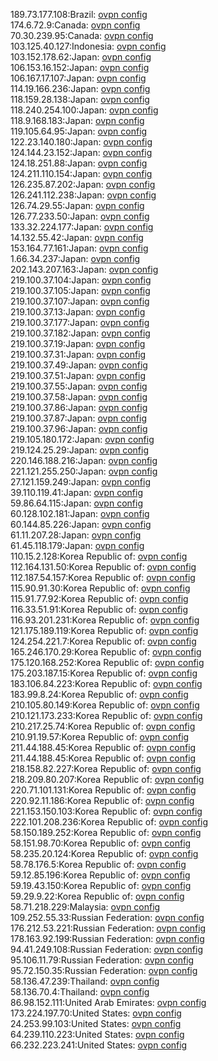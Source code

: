 189.73.177.108:Brazil: [ovpn config](vpn/189_73_177_108.ovpn)  
174.6.72.9:Canada: [ovpn config](vpn/174_6_72_9.ovpn)  
70.30.239.95:Canada: [ovpn config](vpn/70_30_239_95.ovpn)  
103.125.40.127:Indonesia: [ovpn config](vpn/103_125_40_127.ovpn)  
103.152.178.62:Japan: [ovpn config](vpn/103_152_178_62.ovpn)  
106.153.16.152:Japan: [ovpn config](vpn/106_153_16_152.ovpn)  
106.167.17.107:Japan: [ovpn config](vpn/106_167_17_107.ovpn)  
114.19.166.236:Japan: [ovpn config](vpn/114_19_166_236.ovpn)  
118.159.28.138:Japan: [ovpn config](vpn/118_159_28_138.ovpn)  
118.240.254.100:Japan: [ovpn config](vpn/118_240_254_100.ovpn)  
118.9.168.183:Japan: [ovpn config](vpn/118_9_168_183.ovpn)  
119.105.64.95:Japan: [ovpn config](vpn/119_105_64_95.ovpn)  
122.23.140.180:Japan: [ovpn config](vpn/122_23_140_180.ovpn)  
124.144.23.152:Japan: [ovpn config](vpn/124_144_23_152.ovpn)  
124.18.251.88:Japan: [ovpn config](vpn/124_18_251_88.ovpn)  
124.211.110.154:Japan: [ovpn config](vpn/124_211_110_154.ovpn)  
126.235.87.202:Japan: [ovpn config](vpn/126_235_87_202.ovpn)  
126.241.112.238:Japan: [ovpn config](vpn/126_241_112_238.ovpn)  
126.74.29.55:Japan: [ovpn config](vpn/126_74_29_55.ovpn)  
126.77.233.50:Japan: [ovpn config](vpn/126_77_233_50.ovpn)  
133.32.224.177:Japan: [ovpn config](vpn/133_32_224_177.ovpn)  
14.132.55.42:Japan: [ovpn config](vpn/14_132_55_42.ovpn)  
153.164.77.161:Japan: [ovpn config](vpn/153_164_77_161.ovpn)  
1.66.34.237:Japan: [ovpn config](vpn/1_66_34_237.ovpn)  
202.143.207.163:Japan: [ovpn config](vpn/202_143_207_163.ovpn)  
219.100.37.104:Japan: [ovpn config](vpn/219_100_37_104.ovpn)  
219.100.37.105:Japan: [ovpn config](vpn/219_100_37_105.ovpn)  
219.100.37.107:Japan: [ovpn config](vpn/219_100_37_107.ovpn)  
219.100.37.13:Japan: [ovpn config](vpn/219_100_37_13.ovpn)  
219.100.37.177:Japan: [ovpn config](vpn/219_100_37_177.ovpn)  
219.100.37.182:Japan: [ovpn config](vpn/219_100_37_182.ovpn)  
219.100.37.19:Japan: [ovpn config](vpn/219_100_37_19.ovpn)  
219.100.37.31:Japan: [ovpn config](vpn/219_100_37_31.ovpn)  
219.100.37.49:Japan: [ovpn config](vpn/219_100_37_49.ovpn)  
219.100.37.51:Japan: [ovpn config](vpn/219_100_37_51.ovpn)  
219.100.37.55:Japan: [ovpn config](vpn/219_100_37_55.ovpn)  
219.100.37.58:Japan: [ovpn config](vpn/219_100_37_58.ovpn)  
219.100.37.86:Japan: [ovpn config](vpn/219_100_37_86.ovpn)  
219.100.37.87:Japan: [ovpn config](vpn/219_100_37_87.ovpn)  
219.100.37.96:Japan: [ovpn config](vpn/219_100_37_96.ovpn)  
219.105.180.172:Japan: [ovpn config](vpn/219_105_180_172.ovpn)  
219.124.25.29:Japan: [ovpn config](vpn/219_124_25_29.ovpn)  
220.146.188.216:Japan: [ovpn config](vpn/220_146_188_216.ovpn)  
221.121.255.250:Japan: [ovpn config](vpn/221_121_255_250.ovpn)  
27.121.159.249:Japan: [ovpn config](vpn/27_121_159_249.ovpn)  
39.110.119.41:Japan: [ovpn config](vpn/39_110_119_41.ovpn)  
59.86.64.115:Japan: [ovpn config](vpn/59_86_64_115.ovpn)  
60.128.102.181:Japan: [ovpn config](vpn/60_128_102_181.ovpn)  
60.144.85.226:Japan: [ovpn config](vpn/60_144_85_226.ovpn)  
61.11.207.28:Japan: [ovpn config](vpn/61_11_207_28.ovpn)  
61.45.118.179:Japan: [ovpn config](vpn/61_45_118_179.ovpn)  
110.15.2.128:Korea Republic of: [ovpn config](vpn/110_15_2_128.ovpn)  
112.164.131.50:Korea Republic of: [ovpn config](vpn/112_164_131_50.ovpn)  
112.187.54.157:Korea Republic of: [ovpn config](vpn/112_187_54_157.ovpn)  
115.90.91.30:Korea Republic of: [ovpn config](vpn/115_90_91_30.ovpn)  
115.91.77.92:Korea Republic of: [ovpn config](vpn/115_91_77_92.ovpn)  
116.33.51.91:Korea Republic of: [ovpn config](vpn/116_33_51_91.ovpn)  
116.93.201.231:Korea Republic of: [ovpn config](vpn/116_93_201_231.ovpn)  
121.175.189.119:Korea Republic of: [ovpn config](vpn/121_175_189_119.ovpn)  
124.254.221.7:Korea Republic of: [ovpn config](vpn/124_254_221_7.ovpn)  
165.246.170.29:Korea Republic of: [ovpn config](vpn/165_246_170_29.ovpn)  
175.120.168.252:Korea Republic of: [ovpn config](vpn/175_120_168_252.ovpn)  
175.203.187.15:Korea Republic of: [ovpn config](vpn/175_203_187_15.ovpn)  
183.106.84.223:Korea Republic of: [ovpn config](vpn/183_106_84_223.ovpn)  
183.99.8.24:Korea Republic of: [ovpn config](vpn/183_99_8_24.ovpn)  
210.105.80.149:Korea Republic of: [ovpn config](vpn/210_105_80_149.ovpn)  
210.121.173.233:Korea Republic of: [ovpn config](vpn/210_121_173_233.ovpn)  
210.217.25.74:Korea Republic of: [ovpn config](vpn/210_217_25_74.ovpn)  
210.91.19.57:Korea Republic of: [ovpn config](vpn/210_91_19_57.ovpn)  
211.44.188.45:Korea Republic of: [ovpn config](vpn/211_44_188_45.ovpn)  
211.44.188.45:Korea Republic of: [ovpn config](vpn/211_44_188_45.ovpn)  
218.158.82.227:Korea Republic of: [ovpn config](vpn/218_158_82_227.ovpn)  
218.209.80.207:Korea Republic of: [ovpn config](vpn/218_209_80_207.ovpn)  
220.71.101.131:Korea Republic of: [ovpn config](vpn/220_71_101_131.ovpn)  
220.92.11.186:Korea Republic of: [ovpn config](vpn/220_92_11_186.ovpn)  
221.153.150.103:Korea Republic of: [ovpn config](vpn/221_153_150_103.ovpn)  
222.101.208.236:Korea Republic of: [ovpn config](vpn/222_101_208_236.ovpn)  
58.150.189.252:Korea Republic of: [ovpn config](vpn/58_150_189_252.ovpn)  
58.151.98.70:Korea Republic of: [ovpn config](vpn/58_151_98_70.ovpn)  
58.235.20.124:Korea Republic of: [ovpn config](vpn/58_235_20_124.ovpn)  
58.78.176.5:Korea Republic of: [ovpn config](vpn/58_78_176_5.ovpn)  
59.12.85.196:Korea Republic of: [ovpn config](vpn/59_12_85_196.ovpn)  
59.19.43.150:Korea Republic of: [ovpn config](vpn/59_19_43_150.ovpn)  
59.29.9.22:Korea Republic of: [ovpn config](vpn/59_29_9_22.ovpn)  
58.71.218.229:Malaysia: [ovpn config](vpn/58_71_218_229.ovpn)  
109.252.55.33:Russian Federation: [ovpn config](vpn/109_252_55_33.ovpn)  
176.212.53.221:Russian Federation: [ovpn config](vpn/176_212_53_221.ovpn)  
178.163.92.199:Russian Federation: [ovpn config](vpn/178_163_92_199.ovpn)  
94.41.249.108:Russian Federation: [ovpn config](vpn/94_41_249_108.ovpn)  
95.106.11.79:Russian Federation: [ovpn config](vpn/95_106_11_79.ovpn)  
95.72.150.35:Russian Federation: [ovpn config](vpn/95_72_150_35.ovpn)  
58.136.47.239:Thailand: [ovpn config](vpn/58_136_47_239.ovpn)  
58.136.70.4:Thailand: [ovpn config](vpn/58_136_70_4.ovpn)  
86.98.152.111:United Arab Emirates: [ovpn config](vpn/86_98_152_111.ovpn)  
173.224.197.70:United States: [ovpn config](vpn/173_224_197_70.ovpn)  
24.253.99.103:United States: [ovpn config](vpn/24_253_99_103.ovpn)  
64.239.110.223:United States: [ovpn config](vpn/64_239_110_223.ovpn)  
66.232.223.241:United States: [ovpn config](vpn/66_232_223_241.ovpn)  
